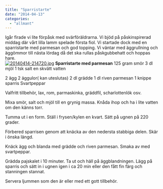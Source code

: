 ```yaml
---
title: "Sparristarte"
date: "2014-04-13"
categories: 
  - "allmant"
---
```


Igår firade vi lite förpåsk med svärföräldrarna. Vi bjöd på påskinspirerad middag där vårt lilla lamm spelade första fiol. Vi startade dock med en sparristarte med parmesan och god topping. Vi väntar med äggrullning och äggömmor till nästa lördag då det ska rullas påskgubbehatt och hoppas hare.  
[![20140414-214720.jpg](images/20140414-214720.jpg)](http://import.local/wp-content/uploads/2014/04/20140414-214720.jpg) **Sparristarte med parmesan** 125 gram smör 3 dl mjöl 1 tsk salt en skvätt vatten

2 ägg 2 äggulor( kan uteslutas) 2 dl grädde 1 dl riven parmesan 1 knippe sparris Svartpeppar

Valfritt tillbehör, lax, rom, parmaskinka, gräddfil, scharlottenlök osv.

Mixa smör, salt och mjöl till en grynig massa. Knåda ihop och ha i lite vatten om den känns torr.

Tumma ut i en form. Ställ i frysen/kylen en kvart. Sätt på ugnen på 220 grader.

Förbered sparrisen genom att knäcka av den nedersta stabbiga delen. Skär i önska längd.

Knäck ägg och blanda med grädde och riven parmesan. Smaka av med svartpeppar.

Grädda pajskalet i 10 minuter. Ta ut och häll på äggblandningen. Lägg på sparris och sätt in i ugnen igen i ca 20 min eller den fått fin färg och stanningen stannat.

Servera ljummen som den är eller med ett gott tillbehör.
